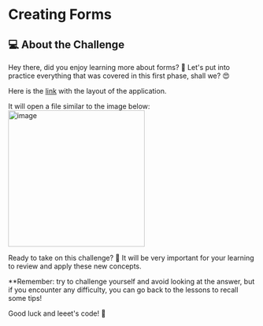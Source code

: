 # Creating Forms

## 💻 About the Challenge

Hey there, did you enjoy learning more about forms? 👀
Let's put into practice everything that was covered in this first phase, shall we? 😍

Here is the [link](https://www.figma.com/file/6Senvz154AmZu4nWyL9jxN/Stage-03---Formul%C3%A1rio-intermedi%C3%A1rio-(Copy)?node-id=3%3A4&mode=dev) with the layout of the application.

It will open a file similar to the image below:
<img width="277" alt="image" src="https://github.com/lenolnmunizdeveloper/desafio-criando-formularios-mentoria/assets/55040449/6b5123b4-2f72-4c5b-8890-f7f371c0748d">


Ready to take on this challenge? 💜
It will be very important for your learning to review and apply these new concepts.

**Remember: try to challenge yourself and avoid looking at the answer, but if you encounter any difficulty, you can go back to the lessons to recall some tips!

Good luck and leeet's code! 🚀
